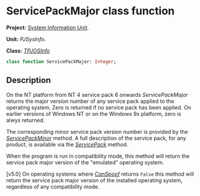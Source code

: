 # ServicePackMajor class function #

**Project:** [System Information Unit](../API.md).

**Unit:** _PJSysInfo_.

**Class:** _[TPJOSInfo](./TPJOSInfo.md)_

```pascal
class function ServicePackMajor: Integer;
```

## Description ##

On the NT platform from NT 4 service pack 6 onwards _ServicePackMajor_ returns the major version number of any service pack applied to the operating system. Zero is returned if no service pack has been applied. On earlier versions of Windows NT or on the Windows 9x platform, zero is alwys returned.

The corresponding minor service pack version number is provided by the _[ServicePackMinor](./TPJOSInfo-ServicePackMinor.md)_ method. A full description of the service pack, for any product, is available via the _[ServicePack](./TPJOSInfo-ServicePack.md)_ method.

When the program is run in compatibility mode, this method will return the service pack major version of the "emulated" operating system.

[v5.0] On operating systems where _[CanSpoof](./TPJOSInfo-CanSpoof.md)_ returns `False` this method will return the service pack major version of the installed operating system, regardless of any compatibility mode.